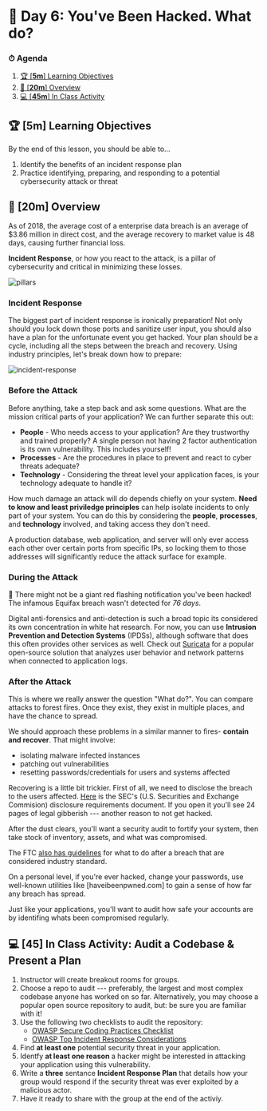 # 📜 Day 6: You've Been Hacked.  What do?

### ⏱ Agenda

1. [🏆 [**5m**] Learning Objectives](#%f0%9f%8f%86-5m-learning-objectives)
2. [📖 [**20m**] Overview](#%f0%9f%93%96-20m-overview)
4. [💻 [**45m**] In Class Activity](#%f0%9f%92%bb-60m-in-class-activity)

## 🏆 [**5m**] Learning Objectives

By the end of this lesson, you should be able to...

1. Identify the benefits of an incident response plan
1. Practice identifying, preparing, and responding to a potential cybersecurity attack or threat


## 📖 [**20m**] Overview

As of 2018, the average cost of a enterprise data breach is an average of $3.86 million in direct cost, and the average recovery to market value is 48 days, causing further financial loss. 

**Incident Response**, or how you react to the attack, is a pillar of cybersecurity and critical in minimizing these losses.

![pillars](Assets/cybersecurity_pillars.png)


### Incident Response

The biggest part of incident response is ironically preparation! Not only should you lock down those ports and sanitize user input, you should also have a plan for the unfortunate event you get hacked.  Your plan should be a cycle, including all the steps between the breach and recovery.  Using industry principles, let's break down how to prepare:

![incident-response](Assets/incident-response-planning.png)

### Before the Attack

Before anything, take a step back and ask some questions.  What are the mission critical parts of your application?  We can further separate this out:

* **People** - Who needs access to your application?  Are they trustworthy and trained properly?  A single person not having 2 factor authentication is its own vulnerability.  This includes yourself!
* **Processes** - Are the procedures in place to prevent and react to cyber threats adequate?
* **Technology** - Considering the threat level your application faces, is your technology adequate to handle it?

How much damage an attack will do depends chiefly on your system. **Need to know and least priviledge principles** can help isolate incidents to only part of your system.  You can do this by considering the **people**, **processes**, and **technology** involved, and taking access they don't need.

A production database, web application, and server will only ever access each other over certain ports from specific IPs, so locking them to those addresses will significantly reduce the attack surface for example.

### During the Attack

🚨 There might not be a giant red flashing notification you've been hacked! The infamous Equifax breach wasn't detected for *76 days*.

Digital anti-forensics and anti-detection is such a broad topic its considered its own concentration in white hat research. For now, you can use **Intrusion Prevention and Detection Systems** (IPDSs), although software that does this often provides other services as well. Check out [Suricata](https://suricata-ids.org/docs/) for a popular open-source solution that analyzes user behavior and network patterns when connected to application logs.

### After the Attack

This is where we really answer the question "What do?". You can compare attacks to forest fires. Once they exist, they exist in multiple places, and have the chance to spread. 

We should approach these problems in a similar manner to fires- **contain and recover**. That might involve:

* isolating malware infected instances
* patching out vulnerabilities
* resetting passwords/credentials for users and systems affected

Recovering is a little bit trickier. First of all, we need to disclose the breach to the users affected. [Here](https://www.sec.gov/rules/interp/2018/33-10459.pdf) is the SEC's (U.S. Securities and Exchange Commision) disclosure requirements document.  If you open it you'll see 24 pages of legal gibberish --- another reason to not get hacked. 

After the dust clears, you'll want a security audit to fortify your system, then take stock of inventory, assets, and what was compromised. 

The FTC [also has guidelines](https://www.ftc.gov/tips-advice/business-center/guidance/data-breach-response-guide-business) for what to do after a breach that are considered industry standard.

On a personal level, if you're ever hacked, change your passwords, use well-known utilities like [haveibeenpwned.com] to gain a sense of how far any breach has spread. 

Just like your applications, you'll want to audit how safe your accounts are by identifing whats been compromised regularly.

## 💻 [**45**] In Class Activity: Audit a Codebase & Present a Plan 

1. Instructor will create breakout rooms for groups.
1. Choose a repo to audit --- preferably, the largest and most complex codebase anyone has worked on so far. 
    Alternatively, you may choose a popular open source repository to audit, but: be sure you are familiar with it!
1. Use the following two checklists to audit the repository:
    - [OWASP Secure Coding Practices Checklist](https://www.owasp.org/index.php/OWASP_Secure_Coding_Practices_Checklist)
    - [OWASP Top Incident Response Considerations](https://www.owasp.org/images/9/92/Top10ConsiderationsForIncidentResponse.pdf)
1. Find **at least one** potential security threat in your application.
2. Identfy **at least one reason** a hacker might be interested in attacking your application using this vulnerability.
1. Write a **three** sentance **Incident Response Plan** that details how your group would respond if the security threat was ever exploited by a malicious actor.
2. Have it ready to share with the group at the end of the activiy.


